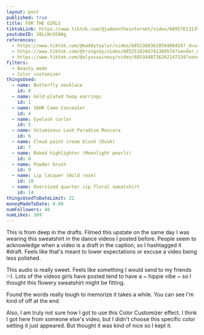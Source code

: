 ```yaml
---
layout: post
published: true
title: FOR THE GIRLS
tiktokLink: https://www.tiktok.com/@jadeontheinternet/video/6895761313943850246?sender_device=pc&sender_web_id=6891999718790268421&is_from_webapp=1
youtubeID: 20LLNcUS9Ag
references:
  - https://www.tiktok.com/@maddytaylor/video/6852388362859400454?_d=secCgsIARCbDRgBIAIoARI%2BCjyo6ybBZaPmKE9kap0V44tgLQDEqq4PdkVS7WGTEqNHUaVygs2hChP48R5ysWu8tevB9L1KjqL9oizSBe8aAA%3D%3D&language=en&preview_pb=0&sec_user_id=MS4wLjABAAAAUxoi7-jwVgFz587tOsQUKfQKvpYISWm4S9kVJFusaEiI-PckmhkTrQb9cStYfCv0&share_item_id=6852388362859400454&share_link_id=C7AB25DA-5F75-45B9-BC55-1903FDD3888D&timestamp=1605543983&tt_from=sms&u_code=df1el02cb4m4hj&user_id=6882762685433447429&utm_campaign=client_share&utm_medium=ios&utm_source=sms&source=h5_m&sender_device=pc&sender_web_id=6891999718790268421&is_from_webapp=1
  - https://www.tiktok.com/@tringsby/video/6852518204741389574?sender_device=pc&sender_web_id=6891999718790268421&is_from_webapp=1
  - https://www.tiktok.com/@alyssasinesy/video/6853448736262147334?sender_device=pc&sender_web_id=6891999718790268421&is_from_webapp=1
filters:
  - Beauty mode
  - Color customizer
thingsUsed:
  - name: Butterfly necklace
    id: 0
  - name: Gold-plated hoop earrings
    id: 1
  - name: 16HR Camo Concealer
    id: 4
  - name: Eyelash curler
    id: 5
  - name: Voluminous Lash Paradise Mascara
    id: 6
  - name: Cloud paint cream blush (Dusk)
    id: 7
  - name: Baked highlighter (Moonlight pearls)
    id: 8
  - name: Powder brush
    id: 9
  - name: Lip lacquer (Wild rose)
    id: 10
  - name: Oversized quarter zip floral sweatshirt
    id: 14
thingsUsedToDateLimit: 22
moneyMadeToDate: 0.00
numFollowers: 48
numLikes: 309
---
```


This is from deep in the drafts. Filmed this upstate on the same day I was wearing this sweatshirt in the dance videos I posted before. People seem to acknowledge when a video is a draft in the caption, so I hashtagged it #draft. Feels like that's meant to lower expectations or excuse a video being less polished.

This audio is really sweet. Feels like something I would send to my friends :-). Lots of the videos girls have posted tend to have a ~ hippie vibe ~ so I thought this flowery sweatshirt might be fitting.

Found the words really tough to memorize it takes a while. You can see I'm kind of off at the end.

Also, I am truly not sure how I got to use this Color Customizer effect. I think I got here from someone else's video, but I didn't choose this specific color setting it just appeared. But thought it was kind of nice so I kept it.
